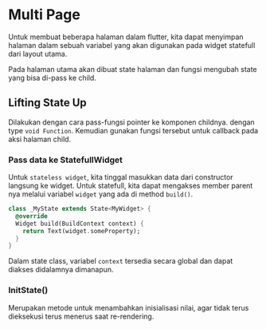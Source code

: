 # Multi Page

Untuk membuat beberapa halaman dalam flutter, kita dapat menyimpan halaman dalam sebuah variabel yang akan digunakan pada widget statefull dari layout utama.

Pada halaman utama akan dibuat state halaman dan fungsi mengubah state yang bisa di-pass ke child.

## Lifting State Up

Dilakukan dengan cara pass-fungsi pointer ke komponen childnya. dengan type `void Function`. Kemudian gunakan fungsi tersebut untuk callback pada aksi halaman child.

### Pass data ke StatefullWidget

Untuk `stateless widget`, kita tinggal masukkan data dari constructor langsung ke widget. Untuk statefull, kita dapat mengakses member parent nya melalui variabel `widget` yang ada di method `build()`.

```dart
class _MyState extends State<MyWidget> {
  @override
  Widget build(BuildContext context) {
    return Text(widget.someProperty);
  }
}
```

Dalam state class, variabel `context` tersedia secara global dan dapat diakses didalamnya dimanapun.

### InitState()

Merupakan metode untuk menambahkan inisialisasi nilai, agar tidak terus dieksekusi terus menerus saat re-rendering.
